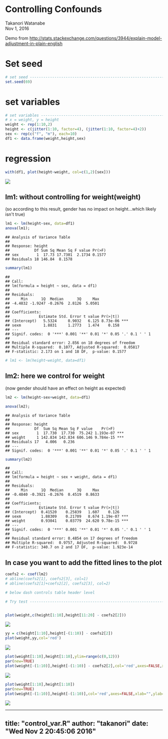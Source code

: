 # Controlling Confounds
Takanori Watanabe  
Nov 1, 2016  


Demo from http://stats.stackexchange.com/questions/3944/explain-model-adjustment-in-plain-english

# Set seed


```r
# set seed ----------------------------------------------------------------
set.seed(69)
```

# set variables


```r
# set variables -----------------------------------------------------------
# x = weight, y = height
weight <- rep(1:10,2)
height <- c(jitter(1:10, factor=4), (jitter(1:10, factor=4)+2))
sex <- rep(c("f", "m"), each=10)
df1 <- data.frame(weight,height,sex)
```

# regression


```r
with(df1, plot(height~weight, col=c(1,2)[sex]))
```

![](control_var_files/figure-html/unnamed-chunk-3-1.png)<!-- -->

## lm1: without controlling for weight(weight)
(so according to this result, gender has no impact on height...which likely isn't true)


```r
lm1 <- lm(height~sex, data=df1)
anova(lm1); 
```

```
## Analysis of Variance Table
## 
## Response: height
##           Df Sum Sq Mean Sq F value Pr(>F)
## sex        1  17.73 17.7301  2.1734 0.1577
## Residuals 18 146.84  8.1578
```

```r
summary(lm1)
```

```
## 
## Call:
## lm(formula = height ~ sex, data = df1)
## 
## Residuals:
##     Min      1Q  Median      3Q     Max 
## -4.4832 -1.9247 -0.2676  2.8126  5.0501 
## 
## Coefficients:
##             Estimate Std. Error t value Pr(>|t|)    
## (Intercept)   5.5324     0.9032   6.125 8.73e-06 ***
## sexm          1.8831     1.2773   1.474    0.158    
## ---
## Signif. codes:  0 '***' 0.001 '**' 0.01 '*' 0.05 '.' 0.1 ' ' 1
## 
## Residual standard error: 2.856 on 18 degrees of freedom
## Multiple R-squared:  0.1077,	Adjusted R-squared:  0.05817 
## F-statistic: 2.173 on 1 and 18 DF,  p-value: 0.1577
```

```r
# lm1 <- lm(height~weight, data=df1)
```

## lm2: here we control for weight 
(now gender should have an effect on height as expected)


```r
lm2 <- lm(height~sex+weight, data=df1)

anova(lm2);
```

```
## Analysis of Variance Table
## 
## Response: height
##           Df  Sum Sq Mean Sq F value    Pr(>F)    
## sex        1  17.730  17.730  75.242 1.193e-07 ***
## weight     1 142.834 142.834 606.146 9.784e-15 ***
## Residuals 17   4.006   0.236                      
## ---
## Signif. codes:  0 '***' 0.001 '**' 0.01 '*' 0.05 '.' 0.1 ' ' 1
```

```r
summary(lm2)
```

```
## 
## Call:
## lm(formula = height ~ sex + weight, data = df1)
## 
## Residuals:
##     Min      1Q  Median      3Q     Max 
## -0.4840 -0.3921 -0.2676  0.4519  0.8633 
## 
## Coefficients:
##             Estimate Std. Error t value Pr(>|t|)    
## (Intercept)  0.41520    0.25839   1.607    0.126    
## sexm         1.88309    0.21709   8.674 1.19e-07 ***
## weight       0.93041    0.03779  24.620 9.78e-15 ***
## ---
## Signif. codes:  0 '***' 0.001 '**' 0.01 '*' 0.05 '.' 0.1 ' ' 1
## 
## Residual standard error: 0.4854 on 17 degrees of freedom
## Multiple R-squared:  0.9757,	Adjusted R-squared:  0.9728 
## F-statistic: 340.7 on 2 and 17 DF,  p-value: 1.923e-14
```

## In case you want to add the fitted lines to the plot


```r
coefs2 <- coef(lm2)
# abline(coefs2[1], coefs2[3], col=1)
# abline(coefs2[1]+coefs2[2], coefs2[3], col=2)

# below dash controls table header level
```

```r
# Try test --------------------------------------------------------------------


plot(weight,c(height[1:10],height[11:20] - coefs2[2]))
```

![](control_var_files/figure-html/unnamed-chunk-7-1.png)<!-- -->

```r
yy = c(height[1:10],height[-(1:10)] - coefs2[2])
plot(weight,yy,col='red')
```

![](control_var_files/figure-html/unnamed-chunk-7-2.png)<!-- -->

```r
plot(weight[1:10],height[1:10],ylim=range(c(0,12)))
par(new=TRUE)
plot(weight[-(1:10)],height[-(1:10)] - coefs2[2],col='red',axes=FALSE,xlab="",ylab="",ylim=range(c(0,12)))
```

![](control_var_files/figure-html/unnamed-chunk-7-3.png)<!-- -->

```r
plot(weight[1:10],height[1:10])
par(new=TRUE)
plot(weight[-(1:10)],height[-(1:10)],col='red',axes=FALSE,xlab="",ylab="")
```

![](control_var_files/figure-html/unnamed-chunk-7-4.png)<!-- -->


---
title: "control_var.R"
author: "takanori"
date: "Wed Nov  2 20:45:06 2016"
---
